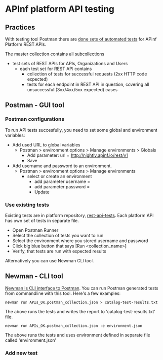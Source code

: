 # APInf platform API testing

## Practices

With testing tool Postman there are [done sets of automated tests](https://github.com/apinf/platform/tree/develop/tests/rest-api-tests) for APInf Platform REST APIs.

The master collection contains all subcollections
* test sets of REST APIs for APIs, Organizations and Users
  * each test set for REST API contains
    * collection of tests for successful requests (2xx HTTP code expected)
    * tests for each endpoint in REST API in question, covering all unsuccessful (3xx/4xx/5xx expected) cases


## Postman - GUI tool

### Postman configurations

To run API tests succesfully, you need to set some global and environment variables:
- Add used URL to global variables
  -  Postman > environment options > Manage environments > Globals
     - Add parameter: url = http://nightly.apinf.io/rest/v1
     - Save
- Add username and password to an environment.
  - Postman > environment options > Manage environments
    - select or create an environment
      - add parameter username = <existing username>
      - add parameter password = <password related to username>
      - Update


### Use existing tests

Existing tests are in platform repository, [rest-api-tests](https://github.com/apinf/platform/tree/develop/tests/rest-api-tests). Each platform API has own set of tests in separate file. 

- Open Postman Runner
- Select the collection of tests you want to run
- Select the environment where you stored username and password
- Click big blue button that says [Run <collection_name>]
- Verify, that tests are run with expected results


Alternatively you can use Newman CLI tool. 

## Newman - CLI tool

[Newman is CLI interface to Postman](https://github.com/postmanlabs/newman). You can run Postman generated tests from commandline with this tool. Here's a few examples: 

```
newman run APIs_OK.postman_collection.json > catalog-test-results.txt
```

The above runs the tests and writes the report to 'catalog-test-results.txt' file. 

```
newman run APIs_OK.postman_collection.json -e environment.json
```

The above runs the tests and uses environment defined in separate file called 'environment.json'


### Add new test
